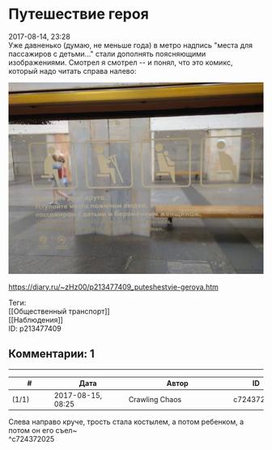 Путешествие героя
=================

  
2017-08-14, 23:28  
 Уже давненько (думаю, не меньше года) в метро надпись "места для пассажиров с детьми..." стали дополнять поясняющими изображениями. Смотрел я смотрел -- и понял, что это комикс, который надо читать справа налево:   
   
   [![](pics/MGLSOe4l.jpg)](http://i.imgur.com/MGLSOe4.jpg)     
  
<https://diary.ru/~zHz00/p213477409_puteshestvie-geroya.htm>  
  
Теги:  
[[Общественный транспорт]]  
[[Наблюдения]]  
ID: p213477409  


Комментарии: 1
--------------

  


---



|         #         |              Дата              |                     Автор                     |           ID           |
| --- | --- | --- | --- |
| (1/1) | 2017-08-15, 08:25 | Crawling Chaos | c724372025 |

  
 Слева направо круче, трость стала костылем, а потом ребенком, а потом он его съел~   
 ^c724372025